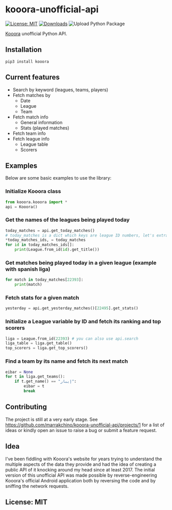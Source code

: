 # kooora-unofficial-api
[![License: MIT](https://img.shields.io/badge/License-MIT-red.svg)](https://opensource.org/licenses/MIT)
[![Downloads](https://pepy.tech/badge/kooora)](https://pepy.tech/project/kooora)
![Upload Python Package](https://github.com/marrakchino/kooora-unofficial-api/workflows/Upload%20Python%20Package/badge.svg)

[Kooora](kooora.com) unofficial Python API.

## Installation
`pip3 install kooora`

## Current features
* Search by keyword (leagues, teams, players)
* Fetch matches by
    * Date
    * League
    * Team
* Fetch match info
    * General information
    * Stats (played matches)
* Fetch team info
* Fetch league info   
    * League table
    * Scorers

## Examples

Below are some basic examples to use the library:

### Initialize Kooora class
```python
from kooora.kooora import *
api = Kooora()
```

### Get the names of the leagues being played today
```python
today_matches = api.get_today_matches()
# today_matches is a dict which keys are league ID numbers, let's extract the IDs
*today_matches_ids, = today_matches
for id in today_matches_ids[]:
    print(League.from_id(id).get_title())
```

### Get matches being played today in a given league (example with spanish liga)
```python
for match in today_matches[22393]:
    print(match)
```

### Fetch stats for a given match
```python
yesterday = api.get_yesterday_matches()[22495].get_stats()
```

### Initialize a League variable by ID and fetch its ranking and top scorers
```python
liga = League.from_id(22393) # you can also use api.search
liga_table = liga.get_table()
top_scorers = liga.get_top_scorers()
```

### Find a team by its name and fetch its next match
```python
eibar = None
for t in liga.get_teams():
    if t.get_name() == "إيبار":
        eibar = t
        break
```

## Contributing
The project is still at a very early stage.
See https://github.com/marrakchino/kooora-unofficial-api/projects/1 for a list 
of ideas or kindly open an issue to raise a bug or submit a feature request.

## Idea 
I've been fiddling with Kooora's website for years trying to understand
the multiple aspects of the data they provide and had the idea of creating a public
API of it knocking around my head since at least 2017. The initial version of this
unofficial API was made possible by reverse-engineering Kooora's official Android
application both by reversing the code and by sniffing the network requests.

## License: MIT
